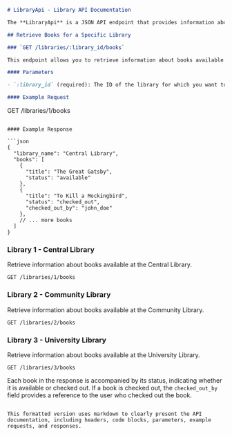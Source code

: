 ```markdown
# LibraryApi - Library API Documentation

The **LibraryApi** is a JSON API endpoint that provides information about books available in specific libraries. This documentation outlines how to retrieve books for different libraries and how each book's status is presented.

## Retrieve Books for a Specific Library

### `GET /libraries/:library_id/books`

This endpoint allows you to retrieve information about books available in a specific library. The response includes details about each book, indicating whether they are available or checked out. If a book is checked out, the response also provides a reference to the user who checked it out.

#### Parameters

- `:library_id` (required): The ID of the library for which you want to retrieve book information.

#### Example Request

```
GET /libraries/1/books
```

#### Example Response

```json
{
  "library_name": "Central Library",
  "books": [
    {
      "title": "The Great Gatsby",
      "status": "available"
    },
    {
      "title": "To Kill a Mockingbird",
      "status": "checked_out",
      "checked_out_by": "john_doe"
    },
    // ... more books
  ]
}
```

### Library 1 - Central Library

Retrieve information about books available at the Central Library.

```
GET /libraries/1/books
```

### Library 2 - Community Library

Retrieve information about books available at the Community Library.

```
GET /libraries/2/books
```

### Library 3 - University Library

Retrieve information about books available at the University Library.

```
GET /libraries/3/books
```

Each book in the response is accompanied by its status, indicating whether it is available or checked out. If a book is checked out, the `checked_out_by` field provides a reference to the user who checked out the book.
```

This formatted version uses markdown to clearly present the API documentation, including headers, code blocks, parameters, example requests, and responses.

